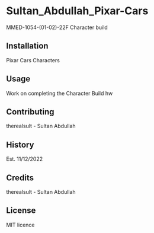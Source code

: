 # Sultan_Abdullah_Pixar-Cars

MMED-1054-(01-02)-22F Character build

## Installation

Pixar Cars Characters

## Usage

Work on completing the Character Build hw 

## Contributing

therealsult - Sultan Abdullah


## History

Est. 11/12/2022

## Credits

therealsult - Sultan Abdullah

## License
MIT licence
